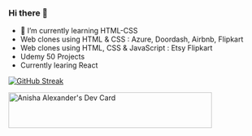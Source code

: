 ### Hi there 👋
- 🌱 I’m currently learning  HTML-CSS
- Web clones using HTML & CSS : Azure, Doordash, Airbnb, Flipkart
- Web clones using HTML, CSS & JavaScript : Etsy Flipkart
- Udemy 50 Projects
- Currently learing React


[![GitHub Streak](https://streak-stats.demolab.com?user=Anisha-Alexander&theme=radical)](https://git.io/streak-stats)

<div>
  <a href="https://app.daily.dev/Anisha_Alexander"><img  style="width:50p;height:70px;" src="https://api.daily.dev/devcards/a22aa047ee4d4e2485317360004c2526.png?r=s59" width="400"    alt="Anisha Alexander's Dev Card"/></a>
</div>

